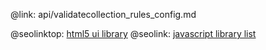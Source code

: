 @link: api/validatecollection_rules_config.md

@seolinktop: [html5 ui library](https://webix.com)
@seolink: [javascript library list](https://webix.com/widget/list/)